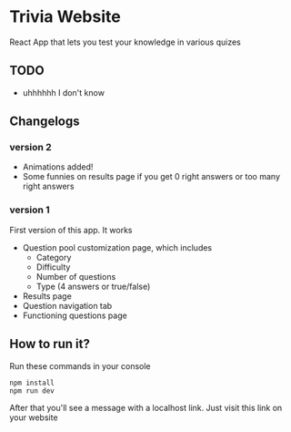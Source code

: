 # Trivia Website

React App that lets you test your knowledge in various quizes

## TODO
- uhhhhhh I don't know

## Changelogs

### version 2
- Animations added!
- Some funnies on results page if you get 0 right answers or too many right answers

### version 1
First version of this app. It works
- Question pool customization page, which includes
  - Category
  - Difficulty
  - Number of questions
  - Type (4 answers or true/false)
- Results page
- Question navigation tab
- Functioning questions page

## How to run it?
Run these commands in your console

```
npm install
npm run dev
```

After that you'll see a message with a localhost link. Just visit this link on your website